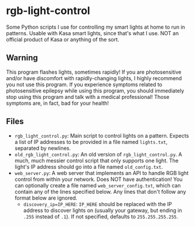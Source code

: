 # rgb-light-control

Some Python scripts I use for controlling my smart lights at home to run in patterns. Usable with Kasa smart lights, since that's what I use. NOT an official product of Kasa or anything of the sort.

## Warning

This program flashes lights, sometimes rapidly! If you are photosensitive and/or have discomfort with rapidly-changing lights, I highly recommend you not use this program. If you experience symptoms related to photosensitive epilepsy while using this program, you should immediately stop using this program and talk with a medical professional! Those symptoms are, in fact, bad for your health!

## Files

- `rgb_light_control.py`: Main script to control lights on a pattern. Expects a list of IP addresses to be provided in a file named `lights.txt`, separated by newlines.
- `old_rgb_light_control.py`: An old version of `rgb_light_control.py`. A much, much messier control script that only supports one light. The light's IP address should go into a file named `old_config.txt`.
- `web_server.py`: A web server that implements an API to handle RGB light control from within your network. Does NOT have authentication! You can optionally create a file named `web_server_config.txt`, which can contain any of the lines specified below. Any lines that don't follow any format below are ignored.
    - `discovery_ip=IP_HERE`: `IP_HERE` should be replaced with the IP address to discover lights on (usually your gateway, but ending in `.255` instead of `.1`). If not specified, defaults to `255.255.255.255`.